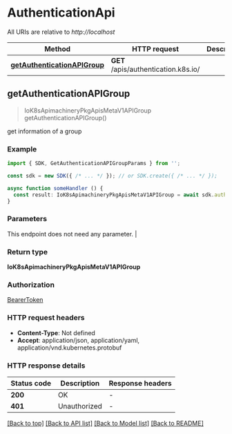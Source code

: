 # AuthenticationApi

All URIs are relative to *http://localhost*

| Method                                               | HTTP request                                         | Description                                          |
| ---------------------------------------------------- | ---------------------------------------------------- | ---------------------------------------------------- |
| [**getAuthenticationAPIGroup**](AuthenticationApi.md#getauthenticationapigroup) | **GET** /apis/authentication.k8s.io/ |  |


## **getAuthenticationAPIGroup**
> IoK8sApimachineryPkgApisMetaV1APIGroup getAuthenticationAPIGroup()

get information of a group

### Example

```typescript
import { SDK, GetAuthenticationAPIGroupParams } from '';

const sdk = new SDK({ /* ... */ }); // or SDK.create({ /* ... */ });

async function someHandler () {
  const result: IoK8sApimachineryPkgApisMetaV1APIGroup = await sdk.authentication.getAuthenticationAPIGroup()
}
```

### Parameters
This endpoint does not need any parameter. |


### Return type

**IoK8sApimachineryPkgApisMetaV1APIGroup**

### Authorization

[BearerToken](../authorization.md#BearerToken)

### HTTP request headers

 - **Content-Type**: Not defined
 - **Accept**: application/json, application/yaml, application/vnd.kubernetes.protobuf


### HTTP response details
| Status code | Description | Response headers |
|-------------|-------------|------------------|
| **200** | OK |  -  |
| **401** | Unauthorized |  -  |

[[Back to top]](AuthenticationApi.md#authenticationapi) [[Back to API list]](../apis.md#documentation) [[Back to Model list]](../models.md#documentation) [[Back to README]](../../readme.md)


